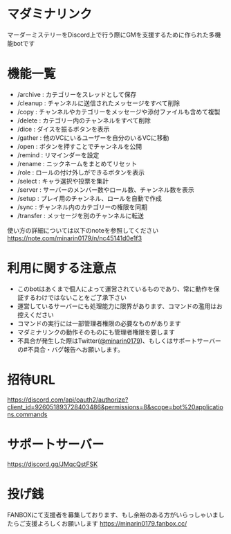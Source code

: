 # マダミナリンク
マーダーミステリーをDiscord上で行う際にGMを支援するために作られた多機能botです

# 機能一覧
- /archive : カテゴリーをスレッドとして保存
- /cleanup : チャンネルに送信されたメッセージをすべて削除
- /copy : チャンネルやカテゴリーをメッセージや添付ファイルも含めて複製
- /delete : カテゴリー内のチャンネルをすべて削除
- /dice : ダイスを振るボタンを表示
- /gather : 他のVCにいるユーザーを自分のいるVCに移動
- /open : ボタンを押すことでチャンネルを公開
- /remind : リマインダーを設定
- /rename : ニックネームをまとめてリセット
- /role : ロールの付け外しができるボタンを表示
- /select : キャラ選択や投票を集計
- /server : サーバーのメンバー数やロール数、チャンネル数を表示
- /setup : プレイ用のチャンネル、ロールを自動で作成
- /sync : チャンネル内のカテゴリーの権限を同期
- /transfer : メッセージを別のチャンネルに転送

使い方の詳細については以下のnoteを参照してください
https://note.com/minarin0179/n/nc45141d0e1f3 

# 利用に関する注意点
- このbotはあくまで個人によって運営されているものであり、常に動作を保証するわけではないことをご了承下さい
- 運営しているサーバーにも処理能力に限界があります、コマンドの濫用はお控えください
- コマンドの実行には一部管理者権限の必要なものがあります
- マダミナリンクの動作そのものにも管理者権限を要します
- 不具合が発生した際はTwitter([@minarin0179](https://twitter.com/minarin0179))、もしくはサポートサーバーの#不具合・バグ報告へお願いします。

# 招待URL
https://discord.com/api/oauth2/authorize?client_id=926051893728403486&permissions=8&scope=bot%20applications.commands

# サポートサーバー
https://discord.gg/JMqcQstFSK

# 投げ銭
FANBOXにて支援者を募集しております、もし余裕のある方がいらっしゃいましたらご支援よろしくお願いします
https://minarin0179.fanbox.cc/
